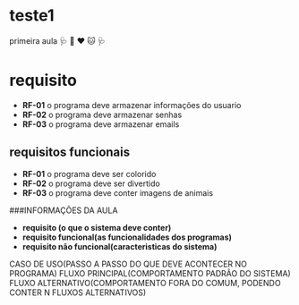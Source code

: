 # teste1
primeira aula
 :stethoscope: :dog: :heart:  :cat:  :stethoscope: 
# requisito

- **RF-01** o programa deve armazenar informações do usuario
- **RF-02** o programa deve armazenar senhas
- **RF-03** o programa deve armazenar emails

## requisitos funcionais
- **RF-01** o programa deve ser colorido
- **RF-02** o programa deve ser divertido
- **RF-03** o programa deve conter imagens de animais


###INFORMAÇÕES DA AULA
- **requisito (o que o sistema deve conter)**
- **requisito funcional(as funcionalidades dos programas)**
- **requisito não funcional(caracteristicas do sistema)**

CASO DE USO(PASSO A PASSO DO QUE DEVE ACONTECER NO PROGRAMA)
FLUXO PRINCIPAL(COMPORTAMENTO PADRÃO DO SISTEMA)
FLUXO ALTERNATIVO(COMPORTAMENTO FORA DO COMUM, PODENDO CONTER N FLUXOS ALTERNATIVOS)

